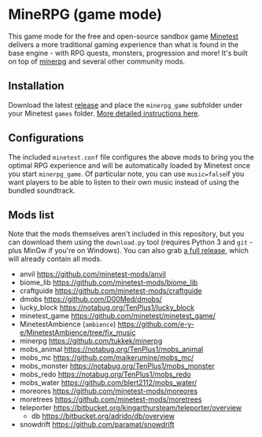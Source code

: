 # MineRPG (game mode)

This game mode for the free and open-source sandbox game [Minetest](http://minetest.net/) delivers a more traditional gaming experience than what is found in the base engine - with RPG quests, monsters, progression and more! It's built on top of [minerpg](https://github.com/tukkek/minerpg) and several other community mods.

## Installation

Download the latest [release](https://github.com/tukkek/minerpg_game/releases) and place the `minerpg_game` subfolder under your Minetest `games` folder. [More detailed instructions here](https://wiki.minetest.net/Game#Installing_games).

## Configurations

The included `minetest.conf` file configures the above mods to bring you the optimal RPG experience and will be automatically loaded by Minetest once you start `minerpg_game`. Of particular note, you can use `music=false`if you want players to be able to listen to their own music instead of using the bundled soundtrack.

## Mods list

Note that the mods themselves aren't included in this repository, but you can download them using the `download.py` tool (requires Python 3 and `git` - plus MinGw if you're on Windows). You can also grab [a full release](https://github.com/tukkek/minerpg_game/releases), which will already contain all mods.

* anvil https://github.com/minetest-mods/anvil
* biome_lib https://github.com/minetest-mods/biome_lib
* craftguide https://github.com/minetest-mods/craftguide
* dmobs https://github.com/D00Med/dmobs/
* lucky_block https://notabug.org/TenPlus1/lucky_block
* minetest_game https://github.com/minetest/minetest_game/
* MinetestAmbience (`ambience`) https://github.com/e-y-e/MinetestAmbience/tree/fix_music
* minerpg https://github.com/tukkek/minerpg
* mobs_animal https://notabug.org/TenPlus1/mobs_animal
* mobs_mc https://github.com/maikerumine/mobs_mc/
* mobs_monster https://notabug.org/TenPlus1/mobs_monster
* mobs_redo https://notabug.org/TenPlus1/mobs_redo
* mobs_water https://github.com/blert2112/mobs_water/
* moreores https://github.com/minetest-mods/moreores
* moretrees https://github.com/minetest-mods/moretrees
* teleporter https://bitbucket.org/kingarthursteam/teleporter/overview
    * db https://bitbucket.org/adrido/db/overview
* snowdrift https://github.com/paramat/snowdrift
